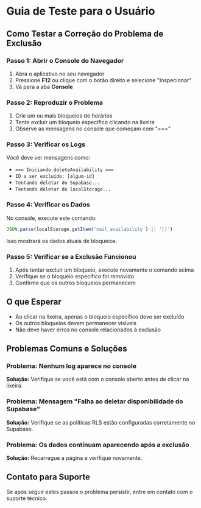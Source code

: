 # Guia de Teste para o Usuário

## Como Testar a Correção do Problema de Exclusão

### Passo 1: Abrir o Console do Navegador
1. Abra o aplicativo no seu navegador
2. Pressione **F12** ou clique com o botão direito e selecione "Inspecionar"
3. Vá para a aba **Console**

### Passo 2: Reproduzir o Problema
1. Crie um ou mais bloqueios de horários
2. Tente excluir um bloqueio específico clicando na lixeira
3. Observe as mensagens no console que começam com "==="

### Passo 3: Verificar os Logs
Você deve ver mensagens como:
- `=== Iniciando deleteAvailability ===`
- `ID a ser excluído: [algum-id]`
- `Tentando deletar do Supabase...`
- `Tentando deletar do localStorage...`

### Passo 4: Verificar os Dados
No console, execute este comando:
```javascript
JSON.parse(localStorage.getItem('nail_availability') || '[]')
```

Isso mostrará os dados atuais de bloqueios.

### Passo 5: Verificar se a Exclusão Funcionou
1. Após tentar excluir um bloqueio, execute novamente o comando acima
2. Verifique se o bloqueio específico foi removido
3. Confirme que os outros bloqueios permanecem

## O que Esperar
- Ao clicar na lixeira, apenas o bloqueio específico deve ser excluído
- Os outros bloqueios devem permanecer visíveis
- Não deve haver erros no console relacionados à exclusão

## Problemas Comuns e Soluções

### Problema: Nenhum log aparece no console
**Solução:** Verifique se você está com o console aberto antes de clicar na lixeira.

### Problema: Mensagem "Falha ao deletar disponibilidade do Supabase"
**Solução:** Verifique se as políticas RLS estão configuradas corretamente no Supabase.

### Problema: Os dados continuam aparecendo após a exclusão
**Solução:** Recarregue a página e verifique novamente.

## Contato para Suporte
Se após seguir estes passos o problema persistir, entre em contato com o suporte técnico.